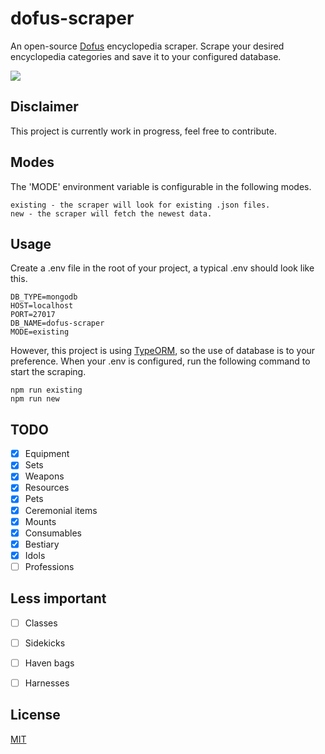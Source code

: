 # dofus-scraper
An open-source [Dofus](https://www.dofus.com/en) encyclopedia scraper. Scrape your desired encyclopedia categories and save it to your configured database.

<a href="https://codeclimate.com/github/Cornayy/dofus-scraper/maintainability"><img src="https://api.codeclimate.com/v1/badges/807065bf4ec6dfbff9fb/maintainability" /></a>

## Disclaimer
This project is currently work in progress, feel free to contribute.

## Modes
The 'MODE' environment variable is configurable in the following modes.

```
existing - the scraper will look for existing .json files.
new - the scraper will fetch the newest data.
```

## Usage
Create a .env file in the root of your project, a typical .env should look like this.

```
DB_TYPE=mongodb
HOST=localhost
PORT=27017
DB_NAME=dofus-scraper
MODE=existing
```

However, this project is using [TypeORM](https://typeorm.io/#/), so the use of database is to your preference. When your .env is configured, run the following command to start the scraping.

```
npm run existing
npm run new
```

## TODO
- [x] Equipment
- [x] Sets
- [x] Weapons
- [x] Resources
- [x] Pets
- [x] Ceremonial items
- [x] Mounts
- [x] Consumables
- [x] Bestiary
- [x] Idols
- [ ] Professions

## Less important
- [ ] Classes
- [ ] Sidekicks
- [ ] Haven bags
- [ ] Harnesses






## License
[MIT](LICENSE)



